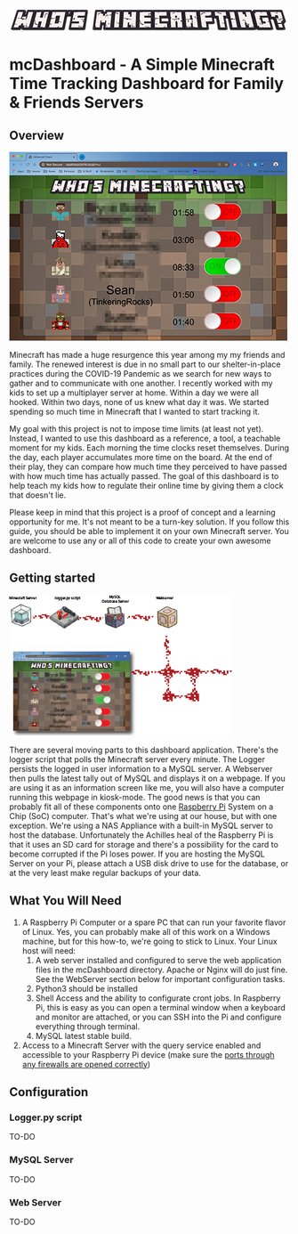 ![Who's Minecrafting?](assets/Whos-Minecrafting_sm.png)

# mcDashboard - A Simple Minecraft Time Tracking Dashboard for Family & Friends Servers

## Overview

![Dashboard Screen Shot](assets/Minecraft_Dashboard1.png)

Minecraft has made a huge resurgence this year among my my friends and family. The renewed interest is due in no small part to our shelter-in-place practices during the COVID-19 Pandemic as we search for new ways to gather and to communicate with one another. I recently worked with my kids to set up a multiplayer server at home. Within a day we were all hooked. Within two days, none of us knew what day it was. We started spending so much time in Minecraft that I wanted to start tracking it.

My goal with this project is not to impose time limits (at least not yet). Instead, I wanted to use this dashboard as a reference, a tool, a teachable moment for my kids. Each morning the time clocks reset themselves. During the day, each player accumulates more time on the board. At the end of their play, they can compare how much time they perceived to have passed with how much time has actually passed. The goal of this dashboard is to help teach my kids how to regulate their online time by giving them a clock that doesn't lie.

Please keep in mind that this project is a proof of concept and a learning opportunity for me. It's not meant to be a turn-key solution. If you follow this guide, you should be able to implement it on your own Minecraft server. You are welcome to use any or all of this code to create your own awesome dashboard.

## Getting started

![Technical Diagram](assets/mcDashboardTechnicalDiagram.png)

There are several moving parts to this dashboard application. There's the logger script that polls the Minecraft server every minute. The Logger persists the logged in user information to a MySQL server. A Webserver then pulls the latest tally out of MySQL and displays it on a webpage. If you are using it as an information screen like me, you will also have a computer running this webpage in kiosk-mode. The good news is that you can probably fit all of these components onto one [Raspberry Pi](https://www.raspberrypi.org) System on a Chip (SoC) computer. That's what we're using at our house, but with one exception. We're using a NAS Appliance with a built-in MySQL server to host the database. Unfortunately the Achilles heal of the Raspberry Pi is that it uses an SD card for storage and there's a possibility for the card to become corrupted if the Pi loses power. If you are hosting the MySQL Server on your Pi, please attach a USB disk drive to use for the database, or at the very least make regular backups of your data.


## What You Will Need

1. A Raspberry Pi Computer or a spare PC that can run your favorite flavor of Linux. Yes, you can probably make all of this work on a Windows machine, but for this how-to, we're going to stick to Linux. Your Linux host will need:
    1. A web server installed and configured to serve the web application files in the mcDashboard directory. Apache or Nginx will do just fine. See the WebServer section below for important configuration tasks.
    1. Python3 should be installed
    1. Shell Access and the ability to configurate cront jobs. In Raspberry Pi, this is easy as you can open a terminal window when a keyboard and monitor are attached, or you can SSH into the Pi and configure everything through terminal.
    1. MySQL latest stable build.
1. Access to a Minecraft Server with the query service enabled and accessible to your Raspberry Pi device (make sure the [ports through any firewalls are opened correctly](https://portforward.com/minecraft/))


## Configuration

### Logger.py script

TO-DO

### MySQL Server

TO-DO

### Web Server

TO-DO
